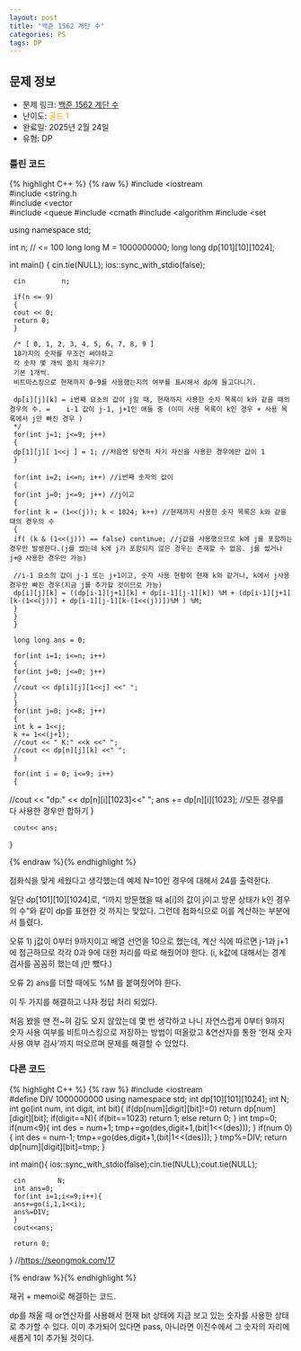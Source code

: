 ```yaml
---
layout: post
title: "백준 1562 계단 수"
categories: PS
tags: DP
---
```


## 문제 정보
- 문제 링크: [백준 1562 계단 수](https://www.acmicpc.net/problem/1562)
- 난이도: <span style="color:#FFA500">골드 1</span>
- 완료일: 2025년 2월 24일
- 유형: DP

### 틀린 코드

{% highlight C++ %} {% raw %}
#include <iostream	
#include <string.h	
#include <vector	
#include <queue	
#include <cmath	
#include <algorithm	
#include <set	

using namespace std;

int n; // <= 100
long long M  = 1000000000;
long long dp[101][10][1024];

int main()
{
	 cin.tie(NULL);
	 ios::sync_with_stdio(false);

	 cin 		 n;

	 if(n <= 9)
	 {
	 cout << 0;
	 return 0;
	 }

	 /* [ 0, 1, 2, 3, 4, 5, 6, 7, 8, 9 ]
	 10가지의 숫자를 무조건 써야하고
	 각 숫자 몇 개씩 쓸지 채우기?
	 기본 1개씩.
	 비트마스킹으로 현재까지 0~9를 사용했는지의 여부를 표시해서 dp에 들고다니기.

	 dp[i][j][k] = i번째 요소의 값이 j일 때, 현재까지 사용한 숫자 목록이 k와 같을 때의 경우의 수. =	 i-1 값이 j-1, j+1인 애들 중 (이미 사용 목록이 k인 경우 + 사용 목록에서 j만 빠진 경우 )
	 */
	 for(int j=1; j<=9; j++)
	 {
	 dp[1][j][ 1<<j ] = 1; //처음엔 당연히 자기 자신을 사용한 경우에만 값이 1
	 }

	 for(int i=2; i<=n; i++) //i번째 숫자의 값이
	 {
	 for(int j=0; j<=9; j++) //j이고
	 {
	 for(int k = (1<<(j)); k < 1024; k++) //현재까지 사용한 숫자 목록은 k와 같을 때의 경우의 수
	 {
	 if( (k & (1<<(j))) == false) continue; //j값을 사용했으므로 k에 j를 포함하는 경우만 발생한다.(j를 썼는데 k에 j가 포함되지 않은 경우는 존재할 수 없음. j를 썼거나 j+@ 사용한 경우만 가능)

	 //i-1 요소의 값이 j-1 또는 j+1이고, 숫자 사용 현황이 현재 k와 같거나, k에서 j사용 경우만 빠진 경우(지금 j를 추가할 것이므로 가능)
	 dp[i][j][k] = ((dp[i-1][j+1][k] + dp[i-1][j-1][k]) %M + (dp[i-1][j+1][k-(1<<(j))] + dp[i-1][j-1][k-(1<<(j))])%M ) %M;
	 }
	 }
	 }

	 long long ans = 0;

	 for(int i=1; i<=n; i++)
	 {
	 for(int j=0; j<=0; j++)
	 {
	 //cout << dp[i][j][1<<j] <<" ";
	 }
	 }
	 for(int j=0; j<=8; j++)
	 {
	 int k = 1<<j;
	 k += 1<<(j+1);
	 //cout << " K:" <<k <<" ";
	 //cout << dp[n][j][k] <<" ";
	 }

	 for(int i = 0; i<=9; i++)
	 {
//cout << "dp:" << dp[n][i][1023]<<" ";
	 ans += dp[n][i][1023]; //모든 경우를 다 사용한 경우만 합하기
	 }

	 cout<< ans;
}

{% endraw %}{% endhighlight %}

점화식을 맞게 세웠다고 생각했는데 예제 N=10인 경우에 대해서 24를 출력한다.

일단 dp[101][10][1024]로, “i까지 방문했을 때 a[i]의 값이 j이고 방문 상태가 k인 경우의 수”와 같이 dp를 표현한 것 까지는 맞았다. 그런데 점화식으로 이를 계산하는 부분에서 틀렸다. 

오류 1) j값이 0부터 9까지이고 배열 선언을 10으로 했는데, 계산 식에 따르면 j-1과 j+1에 접근하므로 각각 0과 9에 대한 처리를 따로 해줬어야 한다. (i, k값에 대해서는 경계 검사를 꼼꼼히 했는데 j만 뺐다.)

오류 2) ans를 더할 때에도 %M 를 붙여줬어야 한다.

이 두 가지를 해결하고 나자 정답 처리 되었다.

처음 봤을 땐 전~혀 감도 오지 않았는데 몇 번 생각하고 나니 자연스럽게 0부터 9까지 숫자 사용 여부를 비트마스킹으로 저장하는 방법이 떠올랐고 &연산자를 통한 ‘현재 숫자 사용 여부 검사’까지 떠오르며 문제를 해결할 수 있었다.

### 다른 코드

{% highlight C++ %} {% raw %}
#include <iostream	
#define DIV 1000000000
using namespace std;
int dp[10][101][1024];
int N;
int go(int num, int digit, int bit){
	 if(dp[num][digit][bit]!=0) return dp[num][digit][bit];
	 if(digit==N){
	 if(bit==1023) return 1;
	 else return 0;
	 }
	 int tmp=0;
	 if(num<9){
	 int des = num+1;
	 tmp+=go(des,digit+1,(bit|1<<(des)));
	 }
	 if(num	0){
	 int des = num-1;
	 tmp+=go(des,digit+1,(bit|1<<(des)));
	 }
	 tmp%=DIV;
	 return dp[num][digit][bit]=tmp;
}

int main(){
	 ios::sync_with_stdio(false);cin.tie(NULL);cout.tie(NULL);
	 
	 cin		N;
	 int ans=0;
	 for(int i=1;i<=9;i++){
	 ans+=go(i,1,1<<i);
	 ans%=DIV;
	 }
	 cout<<ans;
 
	 return 0;
}
//https://seongmok.com/17

{% endraw %}{% endhighlight %}

재귀 + memoi로 해결하는 코드. 

dp를 채울 때 or연산자를 사용해서 현재 bit 상태에 지금 보고 있는 숫자를 사용한 상태로 추가할 수 있다. 이미 추가되어 있다면 pass, 아니라면 이진수에서 그 숫자의 자리에 새롭게 1이 추가될 것이다.
